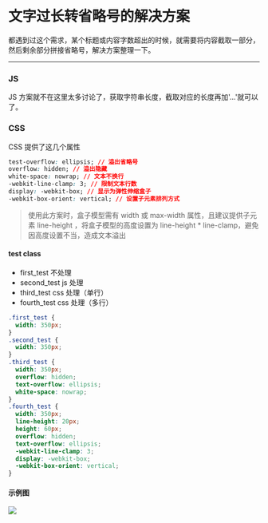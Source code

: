# 文字过长转省略号的解决方案

都遇到过这个需求，某个标题或内容字数超出的时候，就需要将内容截取一部分，然后剩余部分拼接省略号，解决方案整理一下。

---

### JS

JS 方案就不在这里太多讨论了，获取字符串长度，截取对应的长度再加'...'就可以了。

### CSS

CSS 提供了这几个属性

```css
test-overflow: ellipsis; // 溢出省略号
overflow: hidden; // 溢出隐藏
white-space: nowrap; // 文本不换行
-webkit-line-clamp: 3; // 限制文本行数
display: -webkit-box; // 显示为弹性伸缩盒子
-webkit-box-orient: vertical; // 设置子元素排列方式
```

> 使用此方案时，盒子模型需有 width 或 max-width 属性，且建议提供子元素 line-height ，将盒子模型的高度设置为 line-height \* line-clamp，避免因高度设置不当，造成文本溢出

#### test class

- first_test 不处理
- second_test js 处理
- third_test css 处理（单行）
- fourth_test css 处理（多行）

```css
.first_test {
  width: 350px;
}
.second_test {
  width: 350px;
}
.third_test {
  width: 350px;
  overflow: hidden;
  text-overflow: ellipsis;
  white-space: nowrap;
}
.fourth_test {
  width: 350px;
  line-height: 20px;
  height: 60px;
  overflow: hidden;
  text-overflow: ellipsis;
  -webkit-line-clamp: 3;
  display: -webkit-box;
  -webkit-box-orient: vertical;
}
```

#### 示例图

![](/images/2020/12/30/n5wZzM.png)
